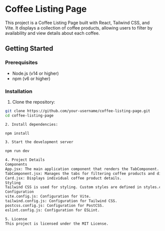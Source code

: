# Coffee Listing Page

This project is a Coffee Listing Page built with React, Tailwind CSS, and Vite. It displays a collection of coffee products, allowing users to filter by availability and view details about each coffee.


## Getting Started

### Prerequisites

- Node.js (v14 or higher)
- npm (v6 or higher)

### Installation

1. Clone the repository:

```sh
git clone https://github.com/your-username/coffee-listing-page.git
cd coffee-listing-page

2. Install dependencies:

npm install

3. Start the development server

npm run dev

4. Project Details
Components
App.jsx: The main application component that renders the TabComponent.
TabComponent.jsx: Manages the tabs for filtering coffee products and displays the list of coffee cards.
Card.jsx: Displays individual coffee product details.
Styling
Tailwind CSS is used for styling. Custom styles are defined in styles.css and index.css.
Configuration
vite.config.js: Configuration for Vite.
tailwind.config.js: Configuration for Tailwind CSS.
postcss.config.js: Configuration for PostCSS.
eslint.config.js: Configuration for ESLint.

5. License
This project is licensed under the MIT License.


